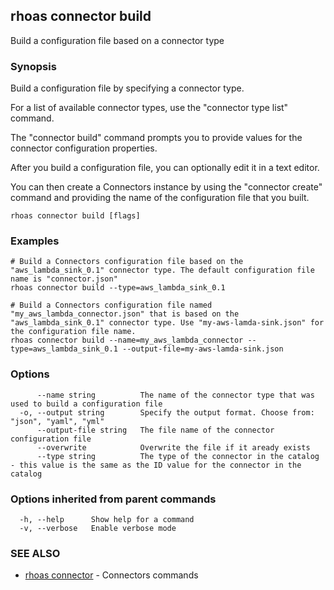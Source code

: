 ## rhoas connector build

Build a configuration file based on a connector type

### Synopsis

Build a configuration file by specifying a connector type.

For a list of available connector types, use the "connector type list" command.

The "connector build" command prompts you to provide values for the connector configuration properties.

After you build a configuration file, you can optionally edit it in a text editor.

You can then create a Connectors instance by using the "connector create" command and providing the name of the configuration file that you built.


```
rhoas connector build [flags]
```

### Examples

```
# Build a Connectors configuration file based on the "aws_lambda_sink_0.1" connector type. The default configuration file name is "connector.json"
rhoas connector build --type=aws_lambda_sink_0.1

# Build a Connectors configuration file named "my_aws_lambda_connector.json" that is based on the "aws_lambda_sink_0.1" connector type. Use "my-aws-lamda-sink.json" for the configuration file name.
rhoas connector build --name=my_aws_lambda_connector --type=aws_lambda_sink_0.1 --output-file=my-aws-lamda-sink.json

```

### Options

```
      --name string          The name of the connector type that was used to build a configuration file
  -o, --output string        Specify the output format. Choose from: "json", "yaml", "yml"
      --output-file string   The file name of the connector configuration file
      --overwrite            Overwrite the file if it aready exists
      --type string          The type of the connector in the catalog - this value is the same as the ID value for the connector in the catalog
```

### Options inherited from parent commands

```
  -h, --help      Show help for a command
  -v, --verbose   Enable verbose mode
```

### SEE ALSO

* [rhoas connector](rhoas_connector.md)	 - Connectors commands

